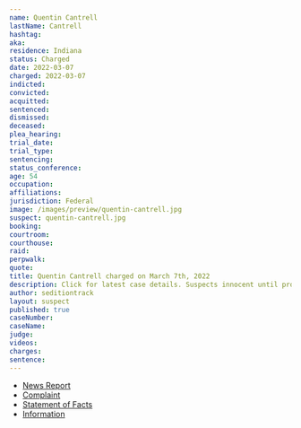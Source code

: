 ```yaml
---
name: Quentin Cantrell
lastName: Cantrell
hashtag:
aka:
residence: Indiana
status: Charged
date: 2022-03-07
charged: 2022-03-07
indicted:
convicted:
acquitted:
sentenced:
dismissed:
deceased:
plea_hearing:
trial_date:
trial_type:
sentencing:
status_conference:
age: 54
occupation:
affiliations:
jurisdiction: Federal
image: /images/preview/quentin-cantrell.jpg
suspect: quentin-cantrell.jpg
booking:
courtroom:
courthouse:
raid:
perpwalk:
quote:
title: Quentin Cantrell charged on March 7th, 2022
description: Click for latest case details. Suspects innocent until proven guilty.
author: seditiontrack
layout: suspect
published: true
caseNumber:
caseName:
judge:
videos:
charges:
sentence:
---
```

- [News Report](https://www.msn.com/en-us/news/crime/3-indianapolis-area-men-arrested-in-connection-with-us-capitol-riot/ar-AAUTEA7)
- [Complaint](https://www.justice.gov/usao-dc/case-multi-defendant/file/1481961/download)
- [Statement of Facts](https://www.justice.gov/usao-dc/case-multi-defendant/file/1481966/download)
- [Information](https://extremism.gwu.edu/sites/g/files/zaxdzs2191/f/Eric%20Quentin%20and%20Jared%20Cantrell%20Information.pdf)
